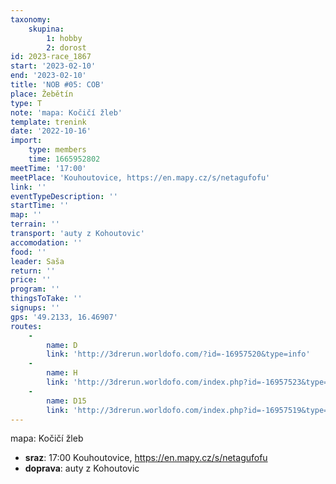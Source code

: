 ```yaml
---
taxonomy:
    skupina:
        1: hobby
        2: dorost
id: 2023-race_1867
start: '2023-02-10'
end: '2023-02-10'
title: 'NOB #05: COB'
place: Žebětín
type: T
note: 'mapa: Kočičí žleb'
template: trenink
date: '2022-10-16'
import:
    type: members
    time: 1665952802
meetTime: '17:00'
meetPlace: 'Kouhoutovice, https://en.mapy.cz/s/netagufofu'
link: ''
eventTypeDescription: ''
startTime: ''
map: ''
terrain: ''
transport: 'auty z Kohoutovic'
accomodation: ''
food: ''
leader: Saša
return: ''
price: ''
program: ''
thingsToTake: ''
signups: ''
gps: '49.2133, 16.46907'
routes:
    -
        name: D
        link: 'http://3drerun.worldofo.com/?id=-16957520&type=info'
    -
        name: H
        link: 'http://3drerun.worldofo.com/index.php?id=-16957523&type=info'
    -
        name: D15
        link: 'http://3drerun.worldofo.com/index.php?id=-16957519&type=info'
---
```


mapa: Kočičí žleb
* **sraz**: 17:00 Kouhoutovice, https://en.mapy.cz/s/netagufofu
* **doprava**: auty z Kohoutovic
